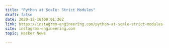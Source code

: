 ```yaml
---
title: "Python at Scale: Strict Modules"
draft: false
date: 2020-12-18T00:01:20Z
link: https://instagram-engineering.com/python-at-scale-strict-modules-c0bb9245c834?source=social.tw&utm_medium=RSS&utm_source=hune
site: instagram-engineering.com
topic: Hacker News  

---
```

